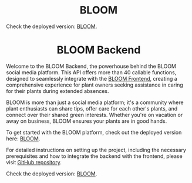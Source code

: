 <h1 align="center">
  BLOOM
</h1>


Check the deployed version: 
  [BLOOM](https://bloom-frontend-vryp.onrender.com/).

<h1 align="center">BLOOM Backend</h1>

<p>Welcome to the BLOOM Backend, the powerhouse behind the BLOOM social media platform. This API offers more than 40 callable functions, designed to seamlessly integrate with the <a href="https://github.com/gustavoperess/bloom-frontend">BLOOM Frontend</a>, creating a comprehensive experience for plant owners seeking assistance in caring for their plants during extended absences.</p>

<p>BLOOM is more than just a social media platform; it's a community where plant enthusiasts can share tips, offer care for each other's plants, and connect over their shared green interests. Whether you're on vacation or away on business, BLOOM ensures your plants are in good hands.</p>

<p>To get started with the BLOOM platform, check out the deployed version here: <a href="https://bloom-frontend-vryp.onrender.com/">BLOOM</a>.</p>

<p>For detailed instructions on setting up the project, including the necessary prerequisites and how to integrate the backend with the frontend, please visit <a href="https://github.com/gustavoperess/bloom-frontend">GitHub repository</a>.</p>

Check the deployed version: 
  [BLOOM](https://bloom-frontend-vryp.onrender.com/).